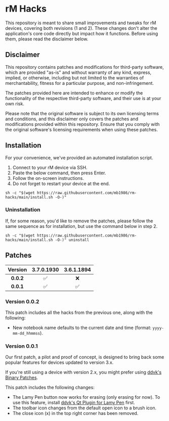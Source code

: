 # rM Hacks

This repository is meant to share small improvements and tweaks for rM devices,
covering both revisions (1 and 2).
These changes don't alter the application's core code directly
but impact how it functions.
Before using them, please read the disclaimer below.

## Disclaimer

This repository contains patches and modifications for third-party software,
which are provided "as-is" and without warranty of any kind, express, implied,
or otherwise, including but not limited to the warranties of merchantability,
fitness for a particular purpose, and non-infringement.

The patches provided here are intended to enhance or modify the functionality of
the respective third-party software, and their use is at your own risk.

Please note that the original software is subject to its own licensing terms
and conditions, and this disclaimer only covers the patches and modifications
provided within this repository. Ensure that you comply with the original
software's licensing requirements when using these patches.

## Installation

For your convenience, we've provided an automated installation script.

1. Connect to your rM device via SSH.
2. Paste the below command, then press Enter.
3. Follow the on-screen instructions.
4. Do not forget to restart your device at the end.

```shell
sh -c "$(wget https://raw.githubusercontent.com/mb1986/rm-hacks/main/install.sh -O-)"
```

### Uninstallation

If, for some reason, you'd like to remove the patches,
please follow the same sequence as for installation,
but use the command below in step 2.

```shell
sh -c "$(wget https://raw.githubusercontent.com/mb1986/rm-hacks/main/install.sh -O-)" uninstall
```

## Patches

| Version |    3.7.0.1930    |    3.6.1.1894    |
|  :---:  |       :---:      |       :---:      |
|**0.0.2**|:white_check_mark:|        :x:       |
|**0.0.1**|:white_check_mark:|:white_check_mark:|

### Version 0.0.2

This patch includes all the hacks from the previous one, along with the following:

- New notebook name defaults to the current date and time (format: `yyyy-mm-dd_hhmmss`).

### Version 0.0.1

Our first patch, a pilot and proof of concept, is designed to bring back some
popular features for devices updated to version 3.x.

If you're still using a device with version 2.x, you might prefer using
[ddvk's Binary Patches](https://github.com/ddvk/remarkable-hacks).

This patch includes the following changes:

- The Lamy Pen button now works for erasing (only erasing for now).
  To use this feature, install
  [ddvk's Qt Plugin for Lamy Pen](https://github.com/ddvk/remarkable-stylus) first.
- The toolbar icon changes from the default open icon to a brush icon.
- The close icon (x) in the top right corner has been removed.
